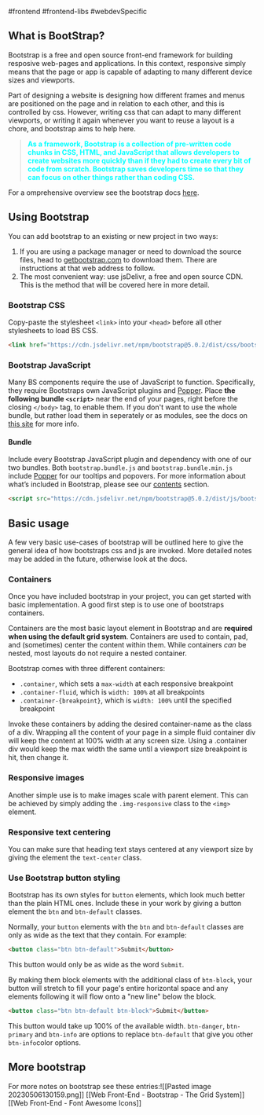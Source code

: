 #frontend #frontend-libs #webdevSpecific 

## What is BootStrap?
Bootstrap is a free and open source front-end framework for building resposive web-pages and applications. In this context, responsive simply means that the page or app is capable of adapting to many different device sizes and viewports.

Part of designing a website is designing how different frames and menus are positioned on the page and in relation to each other, and this is controlled by css. However, writing css that can adapt to many different viewports, or writing it again whenever you want to reuse a layout is a chore, and bootstrap aims to help here.
<blockquote style="font-weight: bold; color: cyan;">
As a framework, Bootstrap is a collection of pre-written code chunks in CSS, HTML, and JavaScript that allows developers to create websites more quickly than if they had to create every bit of code from scratch. Bootstrap saves developers time so that they can focus on other things rather than coding CSS.</blockquote>

For a omprehensive overview see the bootstrap docs [here](https://getbootstrap.com/docs/5.0/getting-started/introduction/).

## Using Bootstrap
You can add bootstrap to an existing or new project in two ways:
1. If you are using a package manager or need to download the source files, head to [getbootstrap.com](https://getbootstrap.com/docs/5.0/getting-started/download/) to download them. There are instructions at that web address to follow.
2. The most convenient way: use jsDelivr, a free and open source CDN. This is the method that will be covered here in more detail.

### Bootstrap CSS
Copy-paste the stylesheet `<link>` into your `<head>` before all other stylesheets to load BS CSS.
```html
<link href="https://cdn.jsdelivr.net/npm/bootstrap@5.0.2/dist/css/bootstrap.min.css" rel="stylesheet" integrity="sha384-EVSTQN3/azprG1Anm3QDgpJLIm9Nao0Yz1ztcQTwFspd3yD65VohhpuuCOmLASjC" crossorigin="anonymous">
```

### Bootstrap JavaScript
Many BS components require the use of JavaScript to function. Specifically, they require Bootstraps own JavaScript plugins and [Popper](https://popper.js.org/). Place **the following bundle `<script>`** near the end of your pages, right before the closing `</body>` tag, to enable them. If you don't want to use the whole bundle, but rather load them in seperately or as modules, see the docs on [this site](https://getbootstrap.com/docs/5.0/getting-started/introduction/) for more info.

#### Bundle
Include every Bootstrap JavaScript plugin and dependency with one of our two bundles. Both `bootstrap.bundle.js` and `bootstrap.bundle.min.js` include [Popper](https://popper.js.org/) for our tooltips and popovers. For more information about what’s included in Bootstrap, please see our [contents](https://getbootstrap.com/docs/5.0/getting-started/contents/#precompiled-bootstrap) section.
```html
<script src="https://cdn.jsdelivr.net/npm/bootstrap@5.0.2/dist/js/bootstrap.bundle.min.js" integrity="sha384-MrcW6ZMFYlzcLA8Nl+NtUVF0sA7MsXsP1UyJoMp4YLEuNSfAP+JcXn/tWtIaxVXM" crossorigin="anonymous"></script>
```

## Basic usage
A few very basic use-cases of bootstrap will be outlined here to give the general idea of how bootstraps css and js are invoked. More detailed notes may be added in the future, otherwise look at the docs.

### Containers
Once you have included bootstrap in your project, you can get started with basic implementation. A good first step is to use one of bootstraps containers. 

Containers are the most basic layout element in Bootstrap and are **required when using the default grid system**. Containers are used to contain, pad, and (sometimes) center the content within them. While containers _can_ be nested, most layouts do not require a nested container.

Bootstrap comes with three different containers:
-   `.container`, which sets a `max-width` at each responsive breakpoint
-   `.container-fluid`, which is `width: 100%` at all breakpoints
-   `.container-{breakpoint}`, which is `width: 100%` until the specified breakpoint

Invoke these containers by adding the desired container-name as the class of a div. Wrapping all the content of your page in a simple fluid container div will keep the content at 100% width at any screen size. Using a .container div would keep the max width the same until a viewport size breakpoint is hit, then change it.

### Responsive images
Another simple use is to make images scale with parent element. This can be achieved by simply adding the `.img-responsive` class to the `<img>` element.

### Responsive text centering
You can make sure that heading text stays centered at any viewport size by giving the element the `text-center` class.

### Use Bootstrap button styling
Bootstrap has its own styles for `button` elements, which look much better than the plain HTML ones. Include these in your work by giving a button element the `btn` and `btn-default` classes.

Normally, your `button` elements with the `btn` and `btn-default` classes are only as wide as the text that they contain. For example:
```html
<button class="btn btn-default">Submit</button>
```
This button would only be as wide as the word `Submit`.

By making them block elements with the additional class of `btn-block`, your button will stretch to fill your page's entire horizontal space and any elements following it will flow onto a "new line" below the block.
```html
<button class="btn btn-default btn-block">Submit</button>
```
This button would take up 100% of the available width.
`btn-danger`, `btn-primary` and `btn-info` are options to replace `btn-default` that give you other `btn-info`color options.

## More bootstrap
For more notes on bootstrap see these entries:![[Pasted image 20230506130159.png]]
[[Web Front-End - Bootstrap - The Grid System]]
[[Web Front-End - Font Awesome Icons]]
